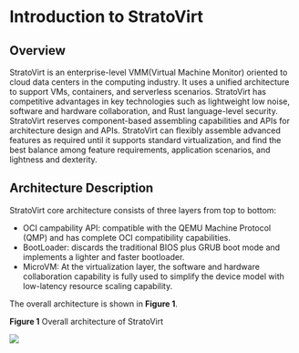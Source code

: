 # Introduction to StratoVirt


## Overview

StratoVirt is an enterprise-level VMM(Virtual Machine Monitor) oriented to cloud data centers in the computing industry. It uses a unified architecture to support VMs, containers, and serverless scenarios. StratoVirt has competitive advantages in key technologies such as lightweight low noise, software and hardware collaboration, and Rust language-level security.
StratoVirt reserves component-based assembling capabilities and APIs for architecture design and APIs. StratoVirt can flexibly assemble advanced features as required until it supports standard virtualization, and find the best balance among feature requirements, application scenarios, and lightness and dexterity.



## Architecture Description

StratoVirt core architecture consists of three layers from top to bottom:

- OCI campability API: compatible with the QEMU Machine Protocol (QMP) and has complete OCI compatibility capabilities.
- BootLoader: discards the traditional BIOS plus GRUB boot mode and implements a lighter and faster bootloader.
- MicroVM: At the virtualization layer, the software and hardware collaboration capability is fully used to simplify the device model with low-latency resource scaling capability.


The overall architecture is shown in **Figure 1**.

**Figure 1** Overall architecture of StratoVirt

![](./figures/arc.png)


